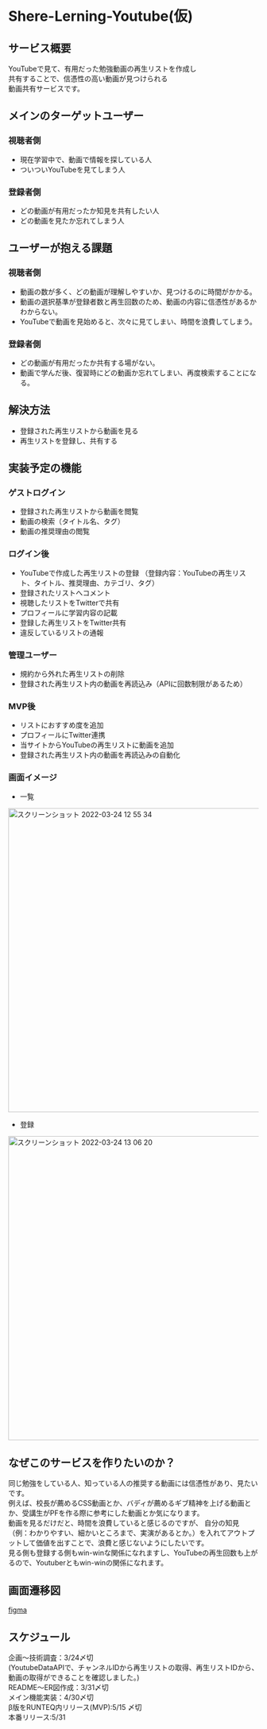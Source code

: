 # Shere-Lerning-Youtube(仮)
## サービス概要
YouTubeで見て、有用だった勉強動画の再生リストを作成し  
共有することで、信憑性の高い動画が見つけられる  
動画共有サービスです。  

## メインのターゲットユーザー
### 視聴者側
- 現在学習中で、動画で情報を探している人
- ついついYouTubeを見てしまう人
### 登録者側
- どの動画が有用だったか知見を共有したい人
- どの動画を見たか忘れてしまう人

## ユーザーが抱える課題
### 視聴者側
- 動画の数が多く、どの動画が理解しやすいか、見つけるのに時間がかかる。
- 動画の選択基準が登録者数と再生回数のため、動画の内容に信憑性があるかわからない。
- YouTubeで動画を見始めると、次々に見てしまい、時間を浪費してしまう。
### 登録者側
- どの動画が有用だったか共有する場がない。
- 動画で学んだ後、復習時にどの動画か忘れてしまい、再度検索することになる。

## 解決方法
- 登録された再生リストから動画を見る
- 再生リストを登録し、共有する

## 実装予定の機能
### ゲストログイン
- 登録された再生リストから動画を閲覧
- 動画の検索（タイトル名、タグ）
- 動画の推奨理由の閲覧
### ログイン後
- YouTubeで作成した再生リストの登録
 （登録内容：YouTubeの再生リスト、タイトル、推奨理由、カテゴリ、タグ）
- 登録されたリストへコメント
- 視聴したリストをTwitterで共有
- プロフィールに学習内容の記載
- 登録した再生リストをTwitter共有
- 違反しているリストの通報
### 管理ユーザー
- 規約から外れた再生リストの削除
- 登録された再生リスト内の動画を再読込み（APIに回数制限があるため）
### MVP後
- リストにおすすめ度を追加
- プロフィールにTwitter連携
- 当サイトからYouTubeの再生リストに動画を追加
- 登録された再生リスト内の動画を再読込みの自動化
### 画面イメージ
- 一覧
<img width="612" alt="スクリーンショット 2022-03-24 12 55 34" src="https://user-images.githubusercontent.com/93305003/159839149-dae382c0-1e56-4e8e-a5d9-9277bfc60486.png">  

- 登録
<img width="612" alt="スクリーンショット 2022-03-24 13 06 20" src="https://user-images.githubusercontent.com/93305003/159840224-8e9957d7-2194-4cfa-a844-54b35216e96b.png">

## なぜこのサービスを作りたいのか？
同じ勉強をしている人、知っている人の推奨する動画には信憑性があり、見たいです。  
例えば、校長が薦めるCSS動画とか、バディが薦めるギブ精神を上げる動画とか、受講生がPFを作る際に参考にした動画とか気になります。  
動画を見るだけだと、時間を浪費していると感じるのですが、
自分の知見（例：わかりやすい、細かいところまで、実演があるとか。）を入れてアウトプットして価値を出すことで、浪費と感じないようにしたいです。  
見る側も登録する側もwin-winな関係になれますし、YouTubeの再生回数も上がるので、Youtuberともwin-winの関係になれます。

## 画面遷移図
[figma](https://www.figma.com/file/aCfkhFpNcFb3WFQMDmtpth/kellyuka%2FShare-Larning-Youtube?node-id=0%3A1)

## スケジュール
企画〜技術調査：3/24〆切  
(YoutubeDataAPIで、チャンネルIDから再生リストの取得、再生リストIDから、動画の取得ができることを確認しました。)  
README〜ER図作成：3/31〆切  
メイン機能実装：4/30〆切  
β版をRUNTEQ内リリース(MVP):5/15 〆切  
本番リリース:5/31
